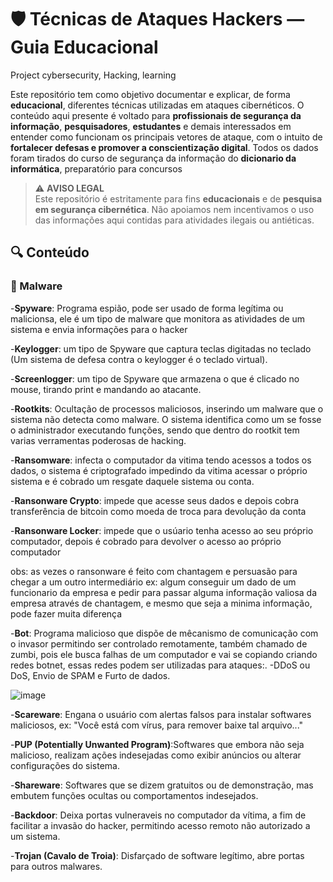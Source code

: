 # 🛡️ Técnicas de Ataques Hackers — Guia Educacional
Project cybersecurity, Hacking, learning

Este repositório tem como objetivo documentar e explicar, de forma **educacional**, diferentes técnicas utilizadas em ataques cibernéticos. O conteúdo aqui presente é voltado para **profissionais de segurança da informação**, **pesquisadores**, **estudantes** e demais interessados em entender como funcionam os principais vetores de ataque, com o intuito de **fortalecer defesas e promover a conscientização digital**.
Todos os dados foram tirados do curso de segurança da informação do **dicionario da informática**, preparatório para concursos

> ⚠️ **AVISO LEGAL**  
> Este repositório é estritamente para fins **educacionais** e de **pesquisa em segurança cibernética**. Não apoiamos nem incentivamos o uso das informações aqui contidas para atividades ilegais ou antiéticas.

## 🔍 Conteúdo

### 🦠 Malware
-**Spyware**: Programa espião, pode ser usado de forma legítima ou malicionsa, ele é um tipo de malware que monitora as atividades de um sistema e envia informações para o hacker 

-**Keylogger**: um tipo de Spyware que captura teclas digitadas no teclado (Um sistema de defesa contra o keylogger é o teclado virtual).

-**Screenlogger**: um tipo de Spyware que armazena o que é clicado no mouse, tirando print e mandando ao atacante. 

-**Rootkits**: Ocultação de processos maliciosos, inserindo um malware que o sistema não detecta como malware. O sistema identifica como um se fosse o administrador executando funções, sendo que dentro do rootkit tem varias verramentas poderosas de hacking. 

-**Ransomware**: infecta o computador da vitima tendo acessos a todos os dados, o sistema é criptografado impedindo da vitima acessar o próprio sistema e é cobrado um resgate daquele sistema ou conta. 

-**Ransonware Crypto**: impede que acesse seus dados e depois cobra transferência de bitcoin como moeda de troca para devolução da conta 

-**Ransonware Locker**: impede que o usúario tenha acesso ao seu próprio computador, depois é cobrado para devolver o acesso ao próprio computador

obs: as vezes o ransonware é feito com chantagem e persuasão para chegar a um outro intermediário ex: algum conseguir um dado de um funcionario da empresa e pedir para passar alguma informação valiosa da empresa através de chantagem, e mesmo que seja a minima informação, pode fazer muita diferença 

-**Bot**: Programa malicioso que dispõe de mêcanismo de comunicação com o invasor permitindo ser controlado remotamente, também chamado de zumbi, pois ele busca falhas de um computador e vai se copiando criando redes botnet, essas redes podem ser utilizadas para ataques:. 
-DDoS ou DoS, Envio de SPAM e Furto de dados. 

![image](https://github.com/user-attachments/assets/d22feb1b-9689-450d-8b3d-81fb913a04bf)

-**Scareware**: Engana o usuário com alertas falsos para instalar softwares maliciosos, ex: "Você está com vírus, para remover baixe tal arquivo..."

-**PUP (Potentially Unwanted Program)**:Softwares que embora não seja malicioso, realizam ações indesejadas como exibir anúncios ou alterar configurações do sistema. 

-**Shareware**: Softwares que se dizem gratuitos ou de demonstração, mas embutem funções ocultas ou comportamentos indesejados.

-**Backdoor**: Deixa portas vulneraveis no computador da vítima, a fim de facilitar a invasão do hacker, permitindo acesso remoto não autorizado a um sistema. 

-**Trojan (Cavalo de Troia)**: Disfarçado de software legítimo, abre portas para outros malwares.


